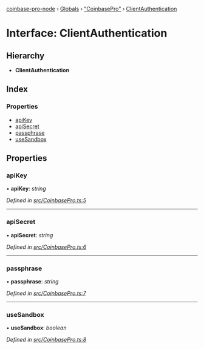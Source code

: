 [coinbase-pro-node](../README.md) › [Globals](../globals.md) › ["CoinbasePro"](../modules/_coinbasepro_.md) › [ClientAuthentication](_coinbasepro_.clientauthentication.md)

# Interface: ClientAuthentication

## Hierarchy

- **ClientAuthentication**

## Index

### Properties

- [apiKey](_coinbasepro_.clientauthentication.md#apikey)
- [apiSecret](_coinbasepro_.clientauthentication.md#apisecret)
- [passphrase](_coinbasepro_.clientauthentication.md#passphrase)
- [useSandbox](_coinbasepro_.clientauthentication.md#usesandbox)

## Properties

### apiKey

• **apiKey**: _string_

_Defined in [src/CoinbasePro.ts:5](https://github.com/bennyn/coinbase-pro-node/blob/411b7a7/src/CoinbasePro.ts#L5)_

---

### apiSecret

• **apiSecret**: _string_

_Defined in [src/CoinbasePro.ts:6](https://github.com/bennyn/coinbase-pro-node/blob/411b7a7/src/CoinbasePro.ts#L6)_

---

### passphrase

• **passphrase**: _string_

_Defined in [src/CoinbasePro.ts:7](https://github.com/bennyn/coinbase-pro-node/blob/411b7a7/src/CoinbasePro.ts#L7)_

---

### useSandbox

• **useSandbox**: _boolean_

_Defined in [src/CoinbasePro.ts:8](https://github.com/bennyn/coinbase-pro-node/blob/411b7a7/src/CoinbasePro.ts#L8)_
